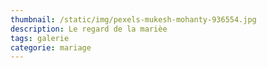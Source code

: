```yaml
---
thumbnail: /static/img/pexels-mukesh-mohanty-936554.jpg
description: Le regard de la marièe
tags: galerie
categorie: mariage
---
```

